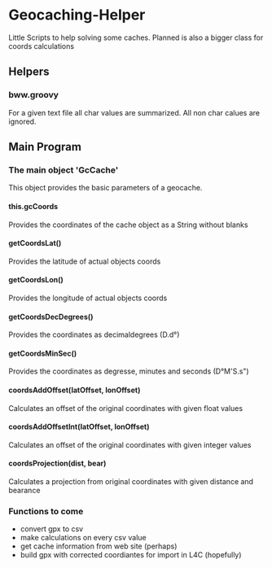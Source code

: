 # Geocaching-Helper
Little Scripts to help solving some caches. Planned is also a bigger class for coords calculations

## Helpers
### bww.groovy
For a given text file all char values are summarized. All non char calues are ignored.

## Main Program
### The main object 'GcCache'
This object provides the basic parameters of a geocache.

#### this.gcCoords
Provides the coordinates of the cache object as a String without blanks

#### getCoordsLat()
Provides the latitude of actual objects coords

#### getCoordsLon()
Provides the longitude of actual objects coords

#### getCoordsDecDegrees()
Provides the coordinates as decimaldegrees (D.d°)

#### getCoordsMinSec()
Provides the coordinates as degresse, minutes and seconds (D°M'S.s")

#### coordsAddOffset(latOffset, lonOffset)
Calculates an offset of the original coordinates with given float values 

#### coordsAddOffsetInt(latOffset, lonOffset)
Calculates an offset of the original coordinates with given integer values

#### coordsProjection(dist, bear)
Calculates a projection from original coordinates with given distance and bearance

### Functions to come
* convert gpx to csv
* make calculations on every csv value
* get cache information from web site (perhaps)
* build gpx with corrected coordiantes for import in L4C (hopefully)